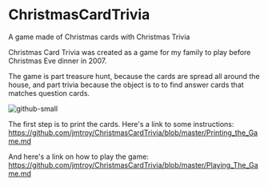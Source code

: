# ChristmasCardTrivia
A game made of Christmas cards with Christmas Trivia

Christmas Card Trivia was created as a game for my family to play before Christmas Eve dinner in 2007.

The game is part treasure hunt, because the cards are spread all around the house, and part trivia because the object is to to find answer cards that matches question cards.  

![github-small](https://github.com/jmtroy/ChristmasCardTrivia/blob/master/display_image.png)

The first step is to print the cards.  Here's a link to some instructions: https://github.com/jmtroy/ChristmasCardTrivia/blob/master/Printing_the_Game.md

And here's a link on how to play the game: 
https://github.com/jmtroy/ChristmasCardTrivia/blob/master/Playing_The_Game.md

